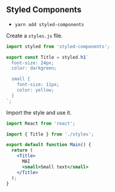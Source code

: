 ## Styled Components

- `yarn add styled-components`

Create a `styles.js` file.

```jsx
import styled from 'styled-components';

export const Title = styled.h1`
  font-size: 24px;
  color: darkgreen;

  small {
    font-size: 11px;
    color: yellow;
  }
`;
```

Import the style and use it.

```jsx
import React from 'react';

import { Title } from './styles';

export default function Main() {
  return (
    <Title>
      MAI
      <small>Small text</small>
    </Title>
  );
}
```